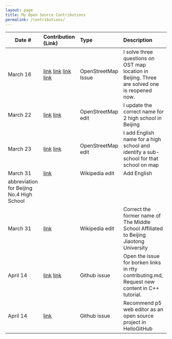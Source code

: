 ```yaml
---
layout: page
title: My Open Source Contributions
permalink: /contributions/
---
```


<!--
Type of the contribution should be "Wikipedia edit", "OpenStreet Map feature", "Documentation", "Course website", "Blog",
"Browser Add-on", etc.

The description should include a brief summary of what you did.

The link should bring us to a public page that shows your contribution. 

Replace the first row with your own contribution. 

-->





| Date #       | Contribution (Link)  | Type  | Description |
|---|:---|:---|:---|
| March 16   | [link](https://www.openstreetmap.org/note/3882339) [link](https://www.openstreetmap.org/note/3805359) [link](https://www.openstreetmap.org/note/3823581) [link](https://www.openstreetmap.org/note/3899624) | OpenStreetMap Issue |   I solve three questions on OST map location in Beijing. Three are solved one is reopened now.|
| March 22   |  [link](https://www.openstreetmap.org/changeset/149039831) [link](https://www.openstreetmap.org/changeset/149039897)  | OpenStreetMap edit    |   I update the correct name for 2 high school in Beijing|
| March 23   |  [link](https://www.openstreetmap.org/changeset/149071023) [link](https://www.openstreetmap.org/changeset/149070790#map=18/39.95793/116.35446&layers=N) | OpenStreetMap edit    |   I add English name for a high school and identify a sub-school for that school on map|
| March 31    | [link](https://zh.wikipedia.org/w/index.php?title=%E5%8C%97%E4%BA%AC%E5%B8%82%E7%AC%AC%E5%9B%9B%E4%B8%AD%E5%AD%A6&diff=prev&oldid=82101927)    |  Wikipedia edit    | Add English 
abbreviation for Beijing No.4 High School    |
| March 31    | [link](https://zh.wikipedia.org/w/index.php?title=%E5%8C%97%E4%BA%AC%E4%BA%A4%E9%80%9A%E5%A4%A7%E5%AD%A6%E9%99%84%E5%B1%9E%E4%B8%AD%E5%AD%A6&diff=prev&oldid=82101957)    | Wikipedia edit    |  Correct the former name of The Middle School Affiliated to Beijing Jiaotong University    |
| April 14    | [link](https://github.com/zhaojh329/rtty/issues/124) [link](https://github.com/federico-busato/Modern-CPP-Programming/issues/92)|Github issue| Open the issue for borken links in rtty contributing.md, Request new content in C++ tutorial.|
| April 14    | [link](https://github.com/521xueweihan/HelloGitHub/issues/2727) |Github issue| Recommend p5 web editor as an open source project in HelloGitHub |